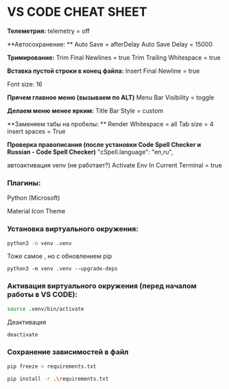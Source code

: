 # VS CODE CHEAT SHEET


**Телеметрия:**
telemetry = off

**Автосохранениe: **
Auto Save = afterDelay
Auto Save Delay = 15000

**Тримирование:**
Trim Final Newlines = true
Trim Trailing Whitespace = true

**Вставка пустой строки в конец файла:**
Insert Final Newline = true

Font size: 16

**Прячем главное меню (вызываем по ALT)**
Menu Bar Visibility = toggle

**Делаем меню менее ярким:**
Title Bar Style = custom

**Заменяем табы на пробелы: **
Render Whitespace = all
Tab size = 4
insert spaces = True

**Проверка правописания (после установки Code Spell Checker и Russian - Code Spell Checker)**
"cSpell.language": "en,ru",


автоактивация venv (не работает?)
Activate Env In Current Terminal = true


### Плагины:

Python (Microsoft)

Material Icon Theme


### Установка виртуального окружения:
```bash
python3 -m venv .venv
```
Тоже самое , но с обновлением pip
```
python3 -m venv .venv --upgrade-deps
```

### Активация виртуального окружения (перед началом работы в VS CODE):
```bash
source .venv/bin/activate
```
Деактивация
```bash
deactivate
```

### Сохранение зависимостей в файл
```bash
pip freeze > requirements.txt
```

```bash
pip install -r .\requirements.txt
```
